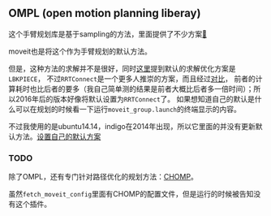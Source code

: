 OMPL (open motion planning liberay)
----

这个手臂规划库是基于sampling的方法，里面提供了不少方案[:link:](https://ompl.kavrakilab.org/planners.html)

moveit也是将这个作为手臂规划的默认方法。

但是，这种方法的求解并不是很好，同时[这里](https://github.com/ros-planning/moveit/issues/197)提到默认的求解优化方案是`LBKPIECE`，
不过`RRTConnect`是一个更多人推崇的方案，而且经过[对比](https://github.com/ros-planning/moveit/issues/197#issuecomment-249539630)，
前者的计算耗时也比后者的要多（我自己简单测的结果是前者大概比后者多一倍时间）；所以2016年后的版本好像将默认设置为`RRTConnect`了。
如果想知道自己的默认是什么可以在规划的时候看一下运行`moveit_group.launch`的终端显示的内容。

不过我使用的是ubuntu14.14，indigo在2014年出现，所以它里面的并没有更新默认方法。[设置自己的默认方案](https://github.com/ros-planning/moveit_ros/pull/625#issuecomment-158246373)


### TODO
除了OMPL，还有专门针对路径优化的规划方法：[CHOMP](https://ros-planning.github.io/moveit_tutorials/doc/chomp_planner/chomp_planner_tutorial.html)。

虽然`fetch_moveit_config`里面有CHOMP的配置文件，但是运行的时候被告知没有这个插件。

